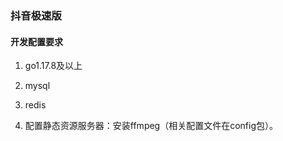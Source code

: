 ### 抖音极速版

#### 开发配置要求

1. go1.17.8及以上

2. mysql

3. redis

4. 配置静态资源服务器：安装ffmpeg（相关配置文件在config包）。

